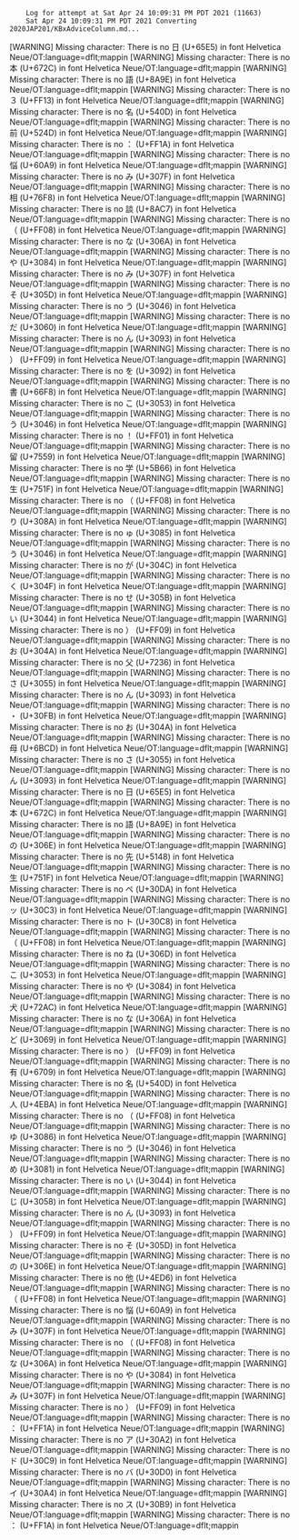         Log for attempt at Sat Apr 24 10:09:31 PM PDT 2021 (11663)
        Sat Apr 24 10:09:31 PM PDT 2021 Converting 2020JAP201/KBxAdviceColumn.md...
[WARNING] Missing character: There is no 日 (U+65E5) in font Helvetica Neue/OT:language=dflt;mappin
[WARNING] Missing character: There is no 本 (U+672C) in font Helvetica Neue/OT:language=dflt;mappin
[WARNING] Missing character: There is no 語 (U+8A9E) in font Helvetica Neue/OT:language=dflt;mappin
[WARNING] Missing character: There is no ３ (U+FF13) in font Helvetica Neue/OT:language=dflt;mappin
[WARNING] Missing character: There is no 名 (U+540D) in font Helvetica Neue/OT:language=dflt;mappin
[WARNING] Missing character: There is no 前 (U+524D) in font Helvetica Neue/OT:language=dflt;mappin
[WARNING] Missing character: There is no ： (U+FF1A) in font Helvetica Neue/OT:language=dflt;mappin
[WARNING] Missing character: There is no 悩 (U+60A9) in font Helvetica Neue/OT:language=dflt;mappin
[WARNING] Missing character: There is no み (U+307F) in font Helvetica Neue/OT:language=dflt;mappin
[WARNING] Missing character: There is no 相 (U+76F8) in font Helvetica Neue/OT:language=dflt;mappin
[WARNING] Missing character: There is no 談 (U+8AC7) in font Helvetica Neue/OT:language=dflt;mappin
[WARNING] Missing character: There is no （ (U+FF08) in font Helvetica Neue/OT:language=dflt;mappin
[WARNING] Missing character: There is no な (U+306A) in font Helvetica Neue/OT:language=dflt;mappin
[WARNING] Missing character: There is no や (U+3084) in font Helvetica Neue/OT:language=dflt;mappin
[WARNING] Missing character: There is no み (U+307F) in font Helvetica Neue/OT:language=dflt;mappin
[WARNING] Missing character: There is no そ (U+305D) in font Helvetica Neue/OT:language=dflt;mappin
[WARNING] Missing character: There is no う (U+3046) in font Helvetica Neue/OT:language=dflt;mappin
[WARNING] Missing character: There is no だ (U+3060) in font Helvetica Neue/OT:language=dflt;mappin
[WARNING] Missing character: There is no ん (U+3093) in font Helvetica Neue/OT:language=dflt;mappin
[WARNING] Missing character: There is no ） (U+FF09) in font Helvetica Neue/OT:language=dflt;mappin
[WARNING] Missing character: There is no を (U+3092) in font Helvetica Neue/OT:language=dflt;mappin
[WARNING] Missing character: There is no 書 (U+66F8) in font Helvetica Neue/OT:language=dflt;mappin
[WARNING] Missing character: There is no こ (U+3053) in font Helvetica Neue/OT:language=dflt;mappin
[WARNING] Missing character: There is no う (U+3046) in font Helvetica Neue/OT:language=dflt;mappin
[WARNING] Missing character: There is no ！ (U+FF01) in font Helvetica Neue/OT:language=dflt;mappin
[WARNING] Missing character: There is no 留 (U+7559) in font Helvetica Neue/OT:language=dflt;mappin
[WARNING] Missing character: There is no 学 (U+5B66) in font Helvetica Neue/OT:language=dflt;mappin
[WARNING] Missing character: There is no 生 (U+751F) in font Helvetica Neue/OT:language=dflt;mappin
[WARNING] Missing character: There is no （ (U+FF08) in font Helvetica Neue/OT:language=dflt;mappin
[WARNING] Missing character: There is no り (U+308A) in font Helvetica Neue/OT:language=dflt;mappin
[WARNING] Missing character: There is no ゅ (U+3085) in font Helvetica Neue/OT:language=dflt;mappin
[WARNING] Missing character: There is no う (U+3046) in font Helvetica Neue/OT:language=dflt;mappin
[WARNING] Missing character: There is no が (U+304C) in font Helvetica Neue/OT:language=dflt;mappin
[WARNING] Missing character: There is no く (U+304F) in font Helvetica Neue/OT:language=dflt;mappin
[WARNING] Missing character: There is no せ (U+305B) in font Helvetica Neue/OT:language=dflt;mappin
[WARNING] Missing character: There is no い (U+3044) in font Helvetica Neue/OT:language=dflt;mappin
[WARNING] Missing character: There is no ） (U+FF09) in font Helvetica Neue/OT:language=dflt;mappin
[WARNING] Missing character: There is no お (U+304A) in font Helvetica Neue/OT:language=dflt;mappin
[WARNING] Missing character: There is no 父 (U+7236) in font Helvetica Neue/OT:language=dflt;mappin
[WARNING] Missing character: There is no さ (U+3055) in font Helvetica Neue/OT:language=dflt;mappin
[WARNING] Missing character: There is no ん (U+3093) in font Helvetica Neue/OT:language=dflt;mappin
[WARNING] Missing character: There is no ・ (U+30FB) in font Helvetica Neue/OT:language=dflt;mappin
[WARNING] Missing character: There is no お (U+304A) in font Helvetica Neue/OT:language=dflt;mappin
[WARNING] Missing character: There is no 母 (U+6BCD) in font Helvetica Neue/OT:language=dflt;mappin
[WARNING] Missing character: There is no さ (U+3055) in font Helvetica Neue/OT:language=dflt;mappin
[WARNING] Missing character: There is no ん (U+3093) in font Helvetica Neue/OT:language=dflt;mappin
[WARNING] Missing character: There is no 日 (U+65E5) in font Helvetica Neue/OT:language=dflt;mappin
[WARNING] Missing character: There is no 本 (U+672C) in font Helvetica Neue/OT:language=dflt;mappin
[WARNING] Missing character: There is no 語 (U+8A9E) in font Helvetica Neue/OT:language=dflt;mappin
[WARNING] Missing character: There is no の (U+306E) in font Helvetica Neue/OT:language=dflt;mappin
[WARNING] Missing character: There is no 先 (U+5148) in font Helvetica Neue/OT:language=dflt;mappin
[WARNING] Missing character: There is no 生 (U+751F) in font Helvetica Neue/OT:language=dflt;mappin
[WARNING] Missing character: There is no ペ (U+30DA) in font Helvetica Neue/OT:language=dflt;mappin
[WARNING] Missing character: There is no ッ (U+30C3) in font Helvetica Neue/OT:language=dflt;mappin
[WARNING] Missing character: There is no ト (U+30C8) in font Helvetica Neue/OT:language=dflt;mappin
[WARNING] Missing character: There is no （ (U+FF08) in font Helvetica Neue/OT:language=dflt;mappin
[WARNING] Missing character: There is no ね (U+306D) in font Helvetica Neue/OT:language=dflt;mappin
[WARNING] Missing character: There is no こ (U+3053) in font Helvetica Neue/OT:language=dflt;mappin
[WARNING] Missing character: There is no や (U+3084) in font Helvetica Neue/OT:language=dflt;mappin
[WARNING] Missing character: There is no 犬 (U+72AC) in font Helvetica Neue/OT:language=dflt;mappin
[WARNING] Missing character: There is no な (U+306A) in font Helvetica Neue/OT:language=dflt;mappin
[WARNING] Missing character: There is no ど (U+3069) in font Helvetica Neue/OT:language=dflt;mappin
[WARNING] Missing character: There is no ） (U+FF09) in font Helvetica Neue/OT:language=dflt;mappin
[WARNING] Missing character: There is no 有 (U+6709) in font Helvetica Neue/OT:language=dflt;mappin
[WARNING] Missing character: There is no 名 (U+540D) in font Helvetica Neue/OT:language=dflt;mappin
[WARNING] Missing character: There is no 人 (U+4EBA) in font Helvetica Neue/OT:language=dflt;mappin
[WARNING] Missing character: There is no （ (U+FF08) in font Helvetica Neue/OT:language=dflt;mappin
[WARNING] Missing character: There is no ゆ (U+3086) in font Helvetica Neue/OT:language=dflt;mappin
[WARNING] Missing character: There is no う (U+3046) in font Helvetica Neue/OT:language=dflt;mappin
[WARNING] Missing character: There is no め (U+3081) in font Helvetica Neue/OT:language=dflt;mappin
[WARNING] Missing character: There is no い (U+3044) in font Helvetica Neue/OT:language=dflt;mappin
[WARNING] Missing character: There is no じ (U+3058) in font Helvetica Neue/OT:language=dflt;mappin
[WARNING] Missing character: There is no ん (U+3093) in font Helvetica Neue/OT:language=dflt;mappin
[WARNING] Missing character: There is no ） (U+FF09) in font Helvetica Neue/OT:language=dflt;mappin
[WARNING] Missing character: There is no そ (U+305D) in font Helvetica Neue/OT:language=dflt;mappin
[WARNING] Missing character: There is no の (U+306E) in font Helvetica Neue/OT:language=dflt;mappin
[WARNING] Missing character: There is no 他 (U+4ED6) in font Helvetica Neue/OT:language=dflt;mappin
[WARNING] Missing character: There is no （ (U+FF08) in font Helvetica Neue/OT:language=dflt;mappin
[WARNING] Missing character: There is no 悩 (U+60A9) in font Helvetica Neue/OT:language=dflt;mappin
[WARNING] Missing character: There is no み (U+307F) in font Helvetica Neue/OT:language=dflt;mappin
[WARNING] Missing character: There is no （ (U+FF08) in font Helvetica Neue/OT:language=dflt;mappin
[WARNING] Missing character: There is no な (U+306A) in font Helvetica Neue/OT:language=dflt;mappin
[WARNING] Missing character: There is no や (U+3084) in font Helvetica Neue/OT:language=dflt;mappin
[WARNING] Missing character: There is no み (U+307F) in font Helvetica Neue/OT:language=dflt;mappin
[WARNING] Missing character: There is no ） (U+FF09) in font Helvetica Neue/OT:language=dflt;mappin
[WARNING] Missing character: There is no ： (U+FF1A) in font Helvetica Neue/OT:language=dflt;mappin
[WARNING] Missing character: There is no ア (U+30A2) in font Helvetica Neue/OT:language=dflt;mappin
[WARNING] Missing character: There is no ド (U+30C9) in font Helvetica Neue/OT:language=dflt;mappin
[WARNING] Missing character: There is no バ (U+30D0) in font Helvetica Neue/OT:language=dflt;mappin
[WARNING] Missing character: There is no イ (U+30A4) in font Helvetica Neue/OT:language=dflt;mappin
[WARNING] Missing character: There is no ス (U+30B9) in font Helvetica Neue/OT:language=dflt;mappin
[WARNING] Missing character: There is no ： (U+FF1A) in font Helvetica Neue/OT:language=dflt;mappin
